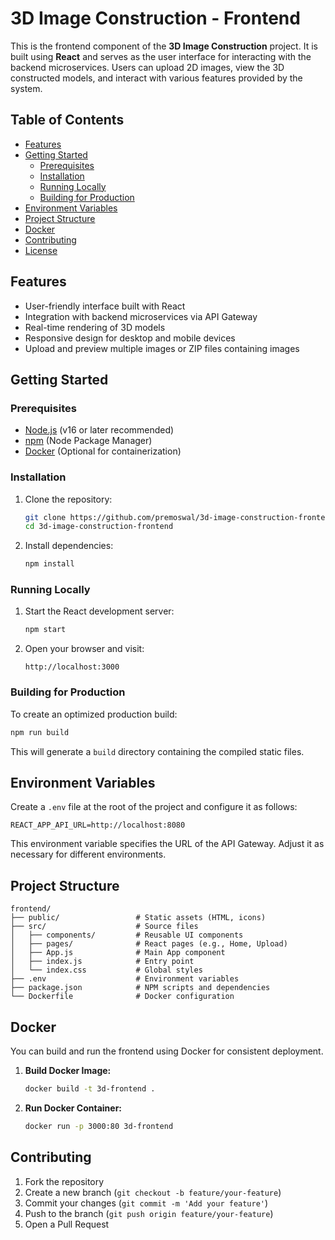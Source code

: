# 3D Image Construction - Frontend

This is the frontend component of the **3D Image Construction** project. It is built using **React** and serves as the user interface for interacting with the backend microservices. Users can upload 2D images, view the 3D constructed models, and interact with various features provided by the system.

## Table of Contents

- [Features](#features)
- [Getting Started](#getting-started)
  - [Prerequisites](#prerequisites)
  - [Installation](#installation)
  - [Running Locally](#running-locally)
  - [Building for Production](#building-for-production)
- [Environment Variables](#environment-variables)
- [Project Structure](#project-structure)
- [Docker](#docker)
- [Contributing](#contributing)
- [License](#license)

## Features

- User-friendly interface built with React
- Integration with backend microservices via API Gateway
- Real-time rendering of 3D models
- Responsive design for desktop and mobile devices
- Upload and preview multiple images or ZIP files containing images

## Getting Started

### Prerequisites

- [Node.js](https://nodejs.org/) (v16 or later recommended)
- [npm](https://www.npmjs.com/) (Node Package Manager)
- [Docker](https://www.docker.com/) (Optional for containerization)

### Installation

1. Clone the repository:
   ```bash
   git clone https://github.com/premoswal/3d-image-construction-frontend.git
   cd 3d-image-construction-frontend

2. Install dependencies:
   ```bash
   npm install
   ```

### Running Locally

1. Start the React development server:
   ```bash
   npm start
   ```

2. Open your browser and visit:
   ```
   http://localhost:3000
   ```

### Building for Production

To create an optimized production build:
```bash
npm run build
```

This will generate a `build` directory containing the compiled static files.

## Environment Variables

Create a `.env` file at the root of the project and configure it as follows:
```
REACT_APP_API_URL=http://localhost:8080
```

This environment variable specifies the URL of the API Gateway. Adjust it as necessary for different environments.

## Project Structure

```
frontend/
├── public/                 # Static assets (HTML, icons)
├── src/                    # Source files
│   ├── components/         # Reusable UI components
│   ├── pages/              # React pages (e.g., Home, Upload)
│   ├── App.js              # Main App component
│   ├── index.js            # Entry point
│   └── index.css           # Global styles
├── .env                    # Environment variables
├── package.json            # NPM scripts and dependencies
└── Dockerfile              # Docker configuration
```

## Docker

You can build and run the frontend using Docker for consistent deployment.

1. **Build Docker Image:**
   ```bash
   docker build -t 3d-frontend .
   ```

2. **Run Docker Container:**
   ```bash
   docker run -p 3000:80 3d-frontend
   ```

## Contributing

1. Fork the repository
2. Create a new branch (`git checkout -b feature/your-feature`)
3. Commit your changes (`git commit -m 'Add your feature'`)
4. Push to the branch (`git push origin feature/your-feature`)
5. Open a Pull Request
